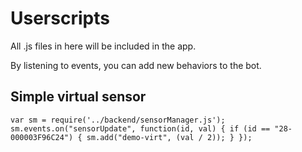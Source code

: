 Userscripts
===

All .js files in here will be included in the app.

By listening to events, you can add new behaviors to the bot.

Simple virtual sensor
---
    var sm = require('../backend/sensorManager.js');
    sm.events.on("sensorUpdate", function(id, val) { if (id == "28-000003F96C24") { sm.add("demo-virt", (val / 2)); } });



